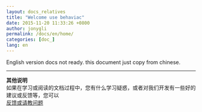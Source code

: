 ```yaml
---
layout: docs_relatives
title: "Welcome use behaviac"
date: 2015-11-20 11:33:26 +0800
author: jonygli
permalink: /docs/en/home/
categories: [doc_]
lang: en
---
```


English version docs not ready. this document just copy from chinese.


 ------------------------
<div class="noteInfo">
    <b>其他说明</b>
    <br/>
    如果在学习或阅读的文档过程中，您有什么学习疑惑，或者对我们开发有一些好的建议或反馈等，您可以<br/>
    <a href="//bbs.behaviac.com/index.php/ask?cat=">反馈或请教问题</a><br>
   
</div>



